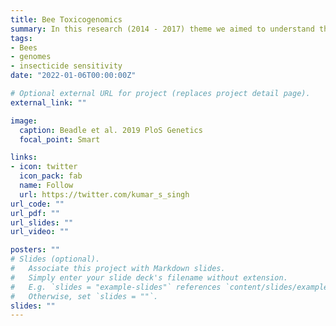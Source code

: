 ```yaml
---
title: Bee Toxicogenomics 
summary: In this research (2014 - 2017) theme we aimed to understand the molecular basis of the intrinsic tolerance of bee pollinators to certain insecticides and the genes/proteins that determine sensitivity. An understanding of why certain insecticides are highly toxic to pest insects but not bees can be harnessed in the development of bee-safe insecticides. 
tags:
- Bees
- genomes
- insecticide sensitivity
date: "2022-01-06T00:00:00Z"

# Optional external URL for project (replaces project detail page).
external_link: ""

image:
  caption: Beadle et al. 2019 PloS Genetics
  focal_point: Smart

links:
- icon: twitter
  icon_pack: fab
  name: Follow
  url: https://twitter.com/kumar_s_singh
url_code: ""
url_pdf: ""
url_slides: ""
url_video: ""

posters: ""
# Slides (optional).
#   Associate this project with Markdown slides.
#   Simply enter your slide deck's filename without extension.
#   E.g. `slides = "example-slides"` references `content/slides/example-slides.md`.
#   Otherwise, set `slides = ""`.
slides: ""
---
```

